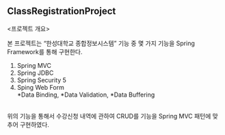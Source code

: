 ## ClassRegistrationProject

<프로젝트 개요><br>

본 프로젝트는 “한성대학교 종합정보시스템” 기능 중 몇 가지 기능을 Spring Framework를 통해 구현한다.<br>

1. Spring MVC <br>
2. Spring JDBC<br>
3. Spring Security 5 <br>
4. Sping Web Form <br>
*Data Binding, 
*Data Validation, 
*Data Buffering<br><br>

위의 기능을 통해서 수강신청 내역에 관하여 CRUD를 기능을 Spring MVC 패턴에 맞추어 구현하였다. 




